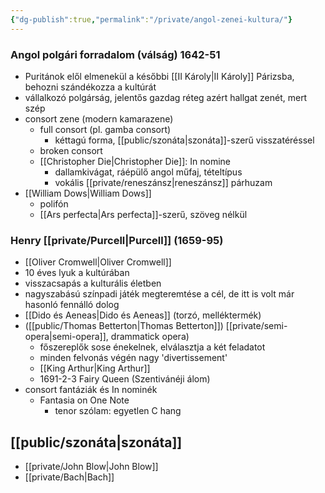```yaml
---
{"dg-publish":true,"permalink":"/private/angol-zenei-kultura/"}
---
```


### **Angol polgári forradalom** (válság) 1642-51
-   Puritánok elől elmenekül a későbbi [[II Károly\|II Károly]] Párizsba, behozni szándékozza a kultúrát
- vállalkozó polgárság, jelentős gazdag réteg azért hallgat zenét, mert szép
- consort zene (modern kamarazene)
	- full consort (pl. gamba consort)
		- kéttagú forma, [[public/szonáta\|szonáta]]-szerű visszatéréssel
	- broken consort
	- [[Christopher Die\|Christopher Die]]: In nomine
		- dallamkivágat, ráépülő angol műfaj, tételtípus
		- vokális [[private/reneszánsz\|reneszánsz]] párhuzam
- [[William Dows\|William Dows]]
	- polifón
	- [[Ars perfecta\|Ars perfecta]]-szerű, szöveg nélkül
	
### Henry [[private/Purcell\|Purcell]] (1659-95)
-   [[Oliver Cromwell\|Oliver Cromwell]]
-   10 éves lyuk a kultúrában
-   visszacsapás a kulturális életben
-   nagyszabású színpadi játék megteremtése a cél, de itt is volt már hasonló fennálló dolog
-   [[Dido és Aeneas\|Dido és Aeneas]] (torzó, melléktermék)
-   ([[public/Thomas Betterton\|Thomas Betterton]]) [[private/semi-opera\|semi-opera]], drammatick opera)
	-   főszereplők sose énekelnek, elválasztja a két feladatot
	-   minden felvonás végén nagy 'divertissement'
	-   [[King Arthur\|King Arthur]]
	-   1691-2-3 Fairy Queen (Szentivánéji álom)
- consort fantáziák és In nominék
	-  Fantasia on One Note
		 - tenor szólam: egyetlen C hang

## [[public/szonáta\|szonáta]]

* [[private/John Blow\|John Blow]]
* [[private/Bach\|Bach]]